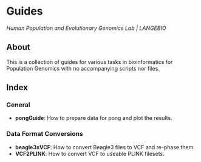 # Guides

*Human Population and Evolutionary Genomics Lab | LANGEBIO*

## About
This is a collection of guides for various tasks in bioinformatics for Population Genomics with no accompanying scripts nor files.

## Index
### General
* **pongGuide**: How to prepare data for pong and plot the results. 

### Data Format Conversions
* **beagle3xVCF**: How to convert Beagle3 files to VCF and re-phase them.
* **VCF2PLINK**: How to convert VCF to useable PLINK filesets.
